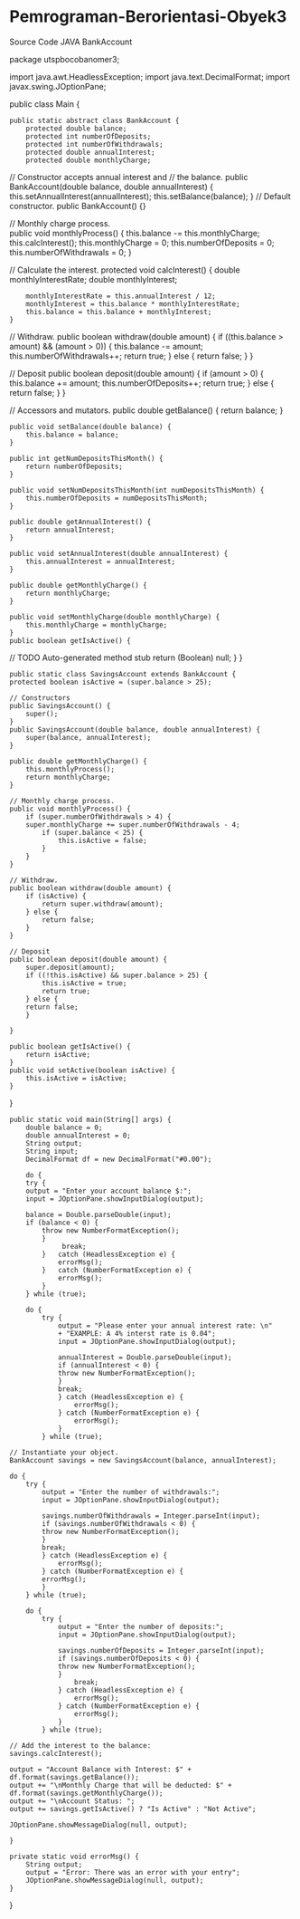 # Pemrograman-Berorientasi-Obyek3
Source Code JAVA BankAccount


package utspbocobanomer3;

import java.awt.HeadlessException;
import java.text.DecimalFormat;
import javax.swing.JOptionPane;


public class Main { 

    public static abstract class BankAccount { 
        protected double balance; 
        protected int numberOfDeposits; 
        protected int numberOfWithdrawals; 
        protected double annualInterest; 
        protected double monthlyCharge; 

// Constructor accepts annual interest and 
// the balance. 
    public BankAccount(double balance, double annualInterest) { 
        this.setAnnualInterest(annualInterest);
        this.setBalance(balance); 
    } 
// Default constructor. 
    public BankAccount() {} 

// Monthly charge process.  
    public void monthlyProcess() { 
        this.balance -= this.monthlyCharge; 
        this.calcInterest(); 
        this.monthlyCharge = 0; 
        this.numberOfDeposits = 0; 
        this.numberOfWithdrawals = 0; 
    } 

// Calculate the interest. 
    protected void calcInterest() { 
        double monthlyInterestRate; 
        double monthlyInterest; 

        monthlyInterestRate = this.annualInterest / 12; 
        monthlyInterest = this.balance * monthlyInterestRate; 
        this.balance = this.balance + monthlyInterest;  
    } 

// Withdraw. 
    public boolean withdraw(double amount) { 
        if ((this.balance > amount) && (amount > 0)) 
        { 
            this.balance -= amount; 
            this.numberOfWithdrawals++; 
            return true; 
        } else { 
        return false; 
        } 
    } 

// Deposit 
    public boolean deposit(double amount) { 
        if (amount > 0) 
        { 
            this.balance += amount; 
            this.numberOfDeposits++; 
            return true; 
        } else { 
        return false; 
        } 
    } 

// Accessors and mutators. 
    public double getBalance() { 
        return balance; 
    } 

    public void setBalance(double balance) { 
        this.balance = balance; 
    } 

    public int getNumDepositsThisMonth() { 
        return numberOfDeposits; 
    } 

    public void setNumDepositsThisMonth(int numDepositsThisMonth) { 
        this.numberOfDeposits = numDepositsThisMonth; 
    } 

    public double getAnnualInterest() { 
        return annualInterest; 
    } 

    public void setAnnualInterest(double annualInterest) { 
        this.annualInterest = annualInterest; 
    } 

    public double getMonthlyCharge() { 
        return monthlyCharge; 
    } 

    public void setMonthlyCharge(double monthlyCharge) { 
        this.monthlyCharge = monthlyCharge; 
    } 
    public boolean getIsActive() { 
// TODO Auto-generated method stub 
    return (Boolean) null; 
    } 
} 
    
    public static class SavingsAccount extends BankAccount { 
    protected boolean isActive = (super.balance > 25); 

    // Constructors 
    public SavingsAccount() { 
        super(); 
    } 
    public SavingsAccount(double balance, double annualInterest) { 
        super(balance, annualInterest); 
    } 

    public double getMonthlyCharge() { 
        this.monthlyProcess(); 
        return monthlyCharge; 
    } 

    // Monthly charge process. 
    public void monthlyProcess() { 
        if (super.numberOfWithdrawals > 4) { 
        super.monthlyCharge += super.numberOfWithdrawals - 4; 
            if (super.balance < 25) { 
                this.isActive = false; 
            } 
        } 
    }   

    // Withdraw. 
    public boolean withdraw(double amount) { 
        if (isActive) { 
            return super.withdraw(amount); 
        } else { 
            return false; 
        } 
    } 

    // Deposit 
    public boolean deposit(double amount) { 
        super.deposit(amount); 
        if ((!this.isActive) && super.balance > 25) { 
            this.isActive = true; 
            return true; 
        } else { 
        return false; 
        } 

    } 

    public boolean getIsActive() { 
        return isActive; 
    } 
    public void setActive(boolean isActive) { 
        this.isActive = isActive; 
    } 
} 

    public static void main(String[] args) { 
        double balance = 0; 
        double annualInterest = 0; 
        String output; 
        String input; 
        DecimalFormat df = new DecimalFormat("#0.00"); 

        do { 
        try { 
        output = "Enter your account balance $:"; 
        input = JOptionPane.showInputDialog(output); 

        balance = Double.parseDouble(input); 
        if (balance < 0) { 
            throw new NumberFormatException(); 
            } 
                 break; 
            }   catch (HeadlessException e) { 
                errorMsg(); 
            }   catch (NumberFormatException e) { 
                errorMsg(); 
            } 
        } while (true); 

        do { 
            try { 
                output = "Please enter your annual interest rate: \n" 
                + "EXAMPLE: A 4% interst rate is 0.04"; 
                input = JOptionPane.showInputDialog(output); 

                annualInterest = Double.parseDouble(input); 
                if (annualInterest < 0) { 
                throw new NumberFormatException(); 
                } 
                break; 
                } catch (HeadlessException e) { 
                    errorMsg(); 
                } catch (NumberFormatException e) { 
                    errorMsg(); 
                } 
            } while (true); 

    // Instantiate your object. 
    BankAccount savings = new SavingsAccount(balance, annualInterest); 

    do { 
        try { 
            output = "Enter the number of withdrawals:"; 
            input = JOptionPane.showInputDialog(output); 

            savings.numberOfWithdrawals = Integer.parseInt(input); 
            if (savings.numberOfWithdrawals < 0) { 
            throw new NumberFormatException(); 
            } 
            break; 
            } catch (HeadlessException e) { 
                errorMsg(); 
            } catch (NumberFormatException e) { 
            errorMsg(); 
            } 
        } while (true); 

        do { 
            try { 
                output = "Enter the number of deposits:"; 
                input = JOptionPane.showInputDialog(output); 

                savings.numberOfDeposits = Integer.parseInt(input); 
                if (savings.numberOfDeposits < 0) { 
                throw new NumberFormatException(); 
                } 
                    break; 
                } catch (HeadlessException e) { 
                    errorMsg(); 
                } catch (NumberFormatException e) { 
                    errorMsg(); 
                } 
            } while (true); 

    // Add the interest to the balance: 
    savings.calcInterest(); 

    output = "Account Balance with Interest: $" + df.format(savings.getBalance()); 
    output += "\nMonthly Charge that will be deducted: $" + df.format(savings.getMonthlyCharge()); 
    output += "\nAccount Status: "; 
    output += savings.getIsActive() ? "Is Active" : "Not Active"; 

    JOptionPane.showMessageDialog(null, output); 

    } 

    private static void errorMsg() { 
        String output; 
        output = "Error: There was an error with your entry"; 
        JOptionPane.showMessageDialog(null, output); 
    } 

}

